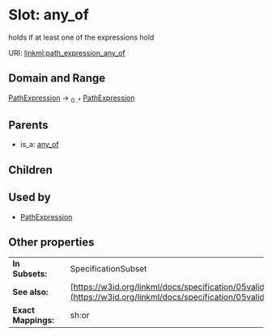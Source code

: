
# Slot: any_of


holds if at least one of the expressions hold

URI: [linkml:path_expression_any_of](https://w3id.org/linkml/path_expression_any_of)


## Domain and Range

[PathExpression](PathExpression.md) &#8594;  <sub>0..\*</sub> [PathExpression](PathExpression.md)

## Parents

 *  is_a: [any_of](any_of.md)

## Children


## Used by

 * [PathExpression](PathExpression.md)

## Other properties

|  |  |  |
| --- | --- | --- |
| **In Subsets:** | | SpecificationSubset |
| **See also:** | | [https://w3id.org/linkml/docs/specification/05validation/#rules](https://w3id.org/linkml/docs/specification/05validation/#rules) |
| **Exact Mappings:** | | sh:or |


